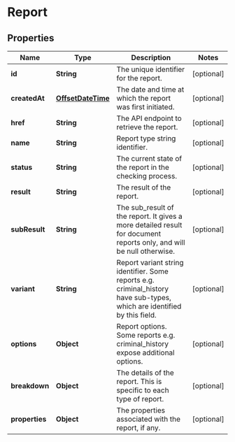 
# Report

## Properties
Name | Type | Description | Notes
------------ | ------------- | ------------- | -------------
**id** | **String** | The unique identifier for the report. |  [optional]
**createdAt** | [**OffsetDateTime**](OffsetDateTime.md) | The date and time at which the report was first initiated. |  [optional]
**href** | **String** | The API endpoint to retrieve the report. |  [optional]
**name** | **String** | Report type string identifier. |  [optional]
**status** | **String** | The current state of the report in the checking process. |  [optional]
**result** | **String** | The result of the report. |  [optional]
**subResult** | **String** | The sub_result of the report. It gives a more detailed result for document reports only, and will be null otherwise. |  [optional]
**variant** | **String** | Report variant string identifier. Some reports e.g. criminal_history have sub-types, which are identified by this field. |  [optional]
**options** | **Object** | Report options. Some reports e.g. criminal_history expose additional options. |  [optional]
**breakdown** | **Object** | The details of the report. This is specific to each type of report. |  [optional]
**properties** | **Object** | The properties associated with the report, if any. |  [optional]



